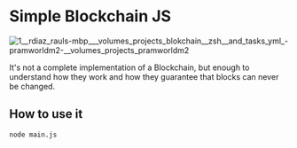 # Simple Blockchain JS
![1__rdiaz_rauls-mbp___volumes_projects_blokchain__zsh__and_tasks_yml_-_pramworldm2_-___volumes_projects_pramworldm2_](https://user-images.githubusercontent.com/1080386/34409405-919852d8-ebc1-11e7-9b6d-93b35b9e090d.png)

It's not a complete implementation of a Blockchain, but enough to understand how they work and how they guarantee that blocks can never be changed.
## How to use it
```
node main.js
```
